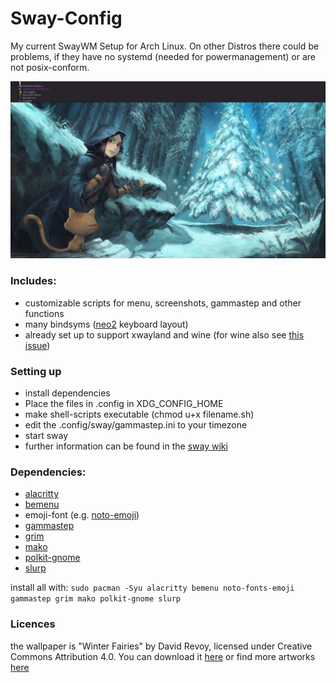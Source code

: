# Sway-Config
My current SwayWM Setup for Arch Linux. On other Distros there could be problems, if they have no systemd (needed for powermanagement) or are not posix-conform.

![](https://github.com/Leaced/Sway-config/blob/main/screenshot-2023-03-23-170929.png)

### Includes:
- customizable scripts for menu, screenshots, gammastep and other functions
- many bindsyms ([neo2](https://www.neo-layout.org/) keyboard layout)
- already set up to support xwayland and wine (for wine also see [this issue](https://wiki.archlinux.org/title/Sway#Mouse_not_working_in_WINE_applications))

### Setting up
- install dependencies
- Place the files in .config in XDG_CONFIG_HOME
- make shell-scripts executable (chmod u+x filename.sh)
- edit the .config/sway/gammastep.ini to your timezone
- start sway
- further information can be found in the [sway wiki](https://github.com/swaywm/sway/wiki/Running-programs-natively-under-wayland)

### Dependencies:
- [alacritty](https://github.com/alacritty/alacritty)
- [bemenu](https://github.com/Cloudef/bemenu)
- emoji-font (e.g. [noto-emoji](https://github.com/googlefonts/noto-emoji))
- [gammastep](https://gitlab.com/chinstrap/gammastep)
- [grim](https://sr.ht/~emersion/grim/)
- [mako](https://github.com/emersion/mako)
- [polkit-gnome](https://gitlab.gnome.org/Archive/policykit-gnome)
- [slurp](https://github.com/emersion/slurp)

install all with: ```sudo pacman -Syu alacritty bemenu noto-fonts-emoji gammastep grim mako polkit-gnome slurp```

### Licences
the wallpaper is "Winter Fairies" by David Revoy, licensed under Creative Commons Attribution 4.0.
You can download it [here](https://www.peppercarrot.com/en/viewer/artworks-src__2020-12-21_Winter-Fairies_by-David-Revoy.html) or find more artworks [here](https://www.peppercarrot.com/en/artworks/artworks.html)
